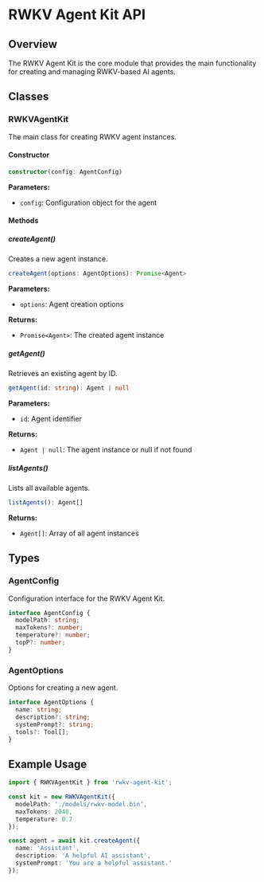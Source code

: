 # RWKV Agent Kit API

## Overview

The RWKV Agent Kit is the core module that provides the main functionality for creating and managing RWKV-based AI agents.

## Classes

### RWKVAgentKit

The main class for creating RWKV agent instances.

#### Constructor

```typescript
constructor(config: AgentConfig)
```

**Parameters:**
- `config`: Configuration object for the agent

#### Methods

##### createAgent()

Creates a new agent instance.

```typescript
createAgent(options: AgentOptions): Promise<Agent>
```

**Parameters:**
- `options`: Agent creation options

**Returns:**
- `Promise<Agent>`: The created agent instance

##### getAgent()

Retrieves an existing agent by ID.

```typescript
getAgent(id: string): Agent | null
```

**Parameters:**
- `id`: Agent identifier

**Returns:**
- `Agent | null`: The agent instance or null if not found

##### listAgents()

Lists all available agents.

```typescript
listAgents(): Agent[]
```

**Returns:**
- `Agent[]`: Array of all agent instances

## Types

### AgentConfig

Configuration interface for the RWKV Agent Kit.

```typescript
interface AgentConfig {
  modelPath: string;
  maxTokens?: number;
  temperature?: number;
  topP?: number;
}
```

### AgentOptions

Options for creating a new agent.

```typescript
interface AgentOptions {
  name: string;
  description?: string;
  systemPrompt?: string;
  tools?: Tool[];
}
```

## Example Usage

```typescript
import { RWKVAgentKit } from 'rwkv-agent-kit';

const kit = new RWKVAgentKit({
  modelPath: './models/rwkv-model.bin',
  maxTokens: 2048,
  temperature: 0.7
});

const agent = await kit.createAgent({
  name: 'Assistant',
  description: 'A helpful AI assistant',
  systemPrompt: 'You are a helpful assistant.'
});
```